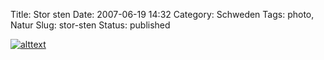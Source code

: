 Title: Stor sten
Date: 2007-06-19 14:32
Category: Schweden
Tags: photo, Natur
Slug: stor-sten
Status: published

[![alttext](/pic/storsten_s.jpg)](/pic/storsten_l.jpg)

